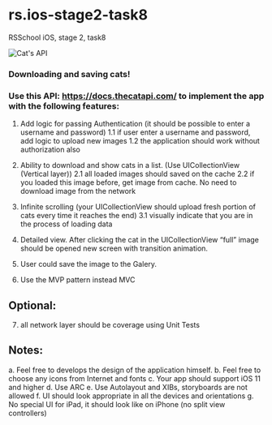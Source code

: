 # rs.ios-stage2-task8
RSSchool iOS, stage 2, task8

![Cat's API](https://cdn2.thecatapi.com/logos/thecatapi_256xW.png)

### Downloading and saving cats!

### Use this API: https://docs.thecatapi.com/ to implement the app with the following features:

1. Add logic for passing Authentication (it should be possible to enter a username and password)
  1.1 if user enter a username and password, add logic to upload new images
  1.2 the application should work without authorization also

2. Ability to download and show cats in a list. (Use UICollectionView (Vertical layer))
  2.1 all loaded images should saved on the cache
  2.2 if you loaded this image before, get image from cache. No need to download image from the network
  
3. Infinite scrolling (your UICollectionView should upload fresh portion of cats every time it reaches the end)
  3.1 visually indicate that you are in the process of loading data

4. Detailed view. After clicking the cat in the UICollectionView “full” image should be opened new screen with transition animation. 

5. User could save the image to the Galery.

6. Use the MVP pattern instead MVC

## Optional:
7. all network layer should be coverage using Unit Tests

## Notes:
  a. Feel free to develops the design of the application himself.
  b. Feel free to choose any icons from Internet and fonts
  c. Your app should support iOS 11 and higher
  d. Use ARC
  e. Use Autolayout and XIBs, storyboards are not allowed
  f. UI should look appropriate in all the devices and orientations
  g. No special UI for iPad, it should look like on iPhone (no split view controllers)
